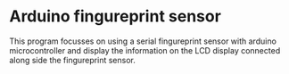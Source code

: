 # Arduino fingureprint sensor

This program focusses on using a serial fingureprint sensor with arduino microcontroller and display the information on the LCD display connected along side the fingureprint sensor.



